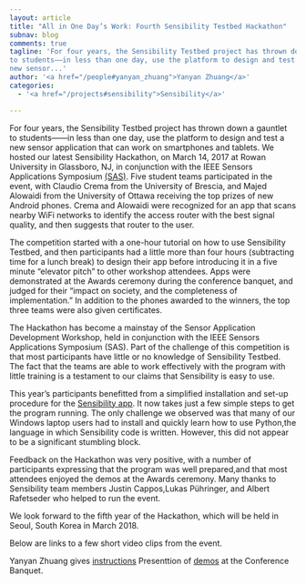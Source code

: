 ```yaml
---
layout: article
title: "All in One Day’s Work: Fourth Sensibility Testbed Hackathon"
subnav: blog
comments: true
tagline: 'For four years, the Sensibility Testbed project has thrown down a gauntlet
to students——in less than one day, use the platform to design and test a
new sensor...'
author: '<a href="/people#yanyan_zhuang">Yanyan Zhuang</a>'
categories:
  - '<a href="/projects#sensibility">Sensibility</a>'

---  
```


For four years, the Sensibility Testbed project has thrown down a gauntlet
to students——in less than one day, use the platform to design and test a new sensor
application that can work on smartphones and tablets. We hosted our latest
Sensibility Hackathon, on March 14, 2017 at Rowan University in Glassboro, NJ,
in conjunction with the IEEE Sensors Applications Symposium
[(SAS)](http://2017.sensorapps.org/).  Five student
teams participated in the event, with Claudio Crema
from the University of Brescia, and Majed Alowaidi from the University of Ottawa
receiving the top prizes of new Android phones. Crema and Alowaidi were
recognized for an app that scans nearby WiFi networks to identify
the access router with the best signal quality, and then suggests that router to
the user.

The competition started with a one-hour tutorial on how to use Sensibility
Testbed, and then participants had a little more than four hours
(subtracting time for a lunch break) to design
their app before introducing it in a five minute “elevator pitch” to other
workshop attendees. Apps were demonstrated at the Awards ceremony during the
conference banquet, and judged for their “impact on society, and the completeness
of implementation.”  In addition to the phones awarded to the winners, the top
three teams were also given certificates.

The Hackathon has become a mainstay of the Sensor Application Development
Workshop,  held in conjunction with the IEEE Sensors Applications Symposium (SAS).
Part of the challenge of this competition is that most participants have little
or no knowledge of Sensibility Testbed. The fact that the teams are able to work
effectively with the program with little training is a testament to our claims
that Sensibility is easy to use.

This year’s participants benefitted from a simplified installation and set-up
procedure for the [Sensibility app](https://github.com/SensibilityTestbed/instructions).
It now takes just a few simple steps to get the program running.
The only challenge we observed was that many of our Windows laptop users had to
install and quickly learn how to use Python,the language in which Sensibility
code is written. However, this did not appear to be a significant stumbling block.

Feedback on the Hackathon was very positive, with a number of participants
expressing that the program was well prepared,and that most attendees enjoyed
the demos at the Awards ceremony. Many thanks to Sensibility team members
Justin Cappos,Lukas Pühringer, and Albert Rafetseder who helped to run the event.

We look forward to the fifth year of the Hackathon, which will be held in
Seoul, South Korea in March 2018.

Below are links to a few short video clips from the event.

Yanyan Zhuang gives [instructions](https://drive.google.com/drive/folders/0Byd9ytpUwnBPWlFlMGh5eG1pSlU)
Presenttion of [demos](https://drive.google.com/drive/folders/0Byd9ytpUwnBPWlFlMGh5eG1pSlU) at the Conference Banquet.

